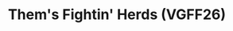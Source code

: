---
title: "Them's Fightin' Herds (VGFF26)"
permalink: /events/vgff26/tfh
game: "TFH"
game_name: "Them's Fightin' Herds"
event: "Vortex Gallery x Frosty Faustings XVIII"
layout: vgff26/game
---